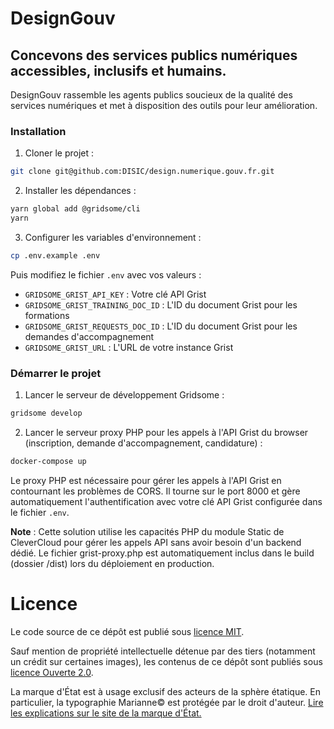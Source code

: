 # DesignGouv

## Concevons des services publics numériques accessibles, inclusifs et humains.

DesignGouv rassemble les agents publics soucieux de la qualité des services numériques et met à disposition des outils pour leur amélioration.

### Installation

1. Cloner le projet :

```bash
git clone git@github.com:DISIC/design.numerique.gouv.fr.git
```

2. Installer les dépendances :

```bash
yarn global add @gridsome/cli
yarn
```

3. Configurer les variables d'environnement :

```bash
cp .env.example .env
```

Puis modifiez le fichier `.env` avec vos valeurs :

- `GRIDSOME_GRIST_API_KEY` : Votre clé API Grist
- `GRIDSOME_GRIST_TRAINING_DOC_ID` : L'ID du document Grist pour les formations
- `GRIDSOME_GRIST_REQUESTS_DOC_ID` : L'ID du document Grist pour les demandes d'accompagnement
- `GRIDSOME_GRIST_URL` : L'URL de votre instance Grist

### Démarrer le projet

1. Lancer le serveur de développement Gridsome :

```bash
gridsome develop
```

2. Lancer le serveur proxy PHP pour les appels à l'API Grist du browser (inscription, demande d'accompagnement, candidature) :

```bash
docker-compose up
```

Le proxy PHP est nécessaire pour gérer les appels à l'API Grist en contournant les problèmes de CORS. Il tourne sur le port 8000 et gère automatiquement l'authentification avec votre clé API Grist configurée dans le fichier `.env`.

**Note** : Cette solution utilise les capacités PHP du module Static de CleverCloud pour gérer les appels API sans avoir besoin d'un backend dédié. Le fichier grist-proxy.php est automatiquement inclus dans le build (dossier /dist) lors du déploiement en production.

# Licence

Le code source de ce dépôt est publié sous [licence MIT](LICENSE.md#licence-mit).

Sauf mention de propriété intellectuelle détenue par des tiers (notamment
un crédit sur certaines images), les contenus de ce dépôt sont publiés sous [licence Ouverte 2.0](#licence-ouverte-20open-licence-20).

La marque d'État est à usage exclusif des acteurs de la sphère
étatique. En particulier, la typographie Marianne© est protégée par
le droit d'auteur. [Lire les explications sur le site de la marque
d'État.](https://www.gouvernement.fr/charte/charte-graphique-les-fondamentaux/la-typographie)

